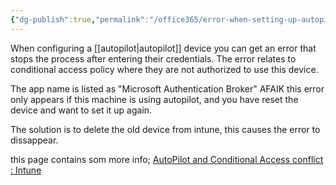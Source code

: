 ```yaml
---
{"dg-publish":true,"permalink":"/office365/error-when-setting-up-autopilot-device/","tags":["public"],"noteIcon":"1","created":"2023-08-15T14:20:13.000+02:00","updated":"2023-04-04T01:13:45.000+02:00"}
---
```



When configuring a [[autopilot\|autopilot]] device you can get an error that stops the process after entering their credentials.
The error relates to conditional access policy where they are not authorized to use this device. 

The app name is listed as "Microsoft Authentication Broker"
AFAIK this error only appears if this machine is using autopilot, and you have reset the device and want to set it up again. 

The solution is to delete the old device from intune, this causes the error to dissappear.

this page contains som more info;
[AutoPilot and Conditional Access conflict : Intune](https://www.reddit.com/r/Intune/comments/k5hpe3/autopilot_and_conditional_access_conflict/)
